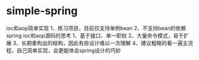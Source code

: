 # simple-spring
ioc和aop简单实现
1、练习项目，目前仅支持单例bean
2、不支持bean的依赖
spring ioc和aop源码的思考
1、基于接口、单一职权
2、大量命令模式，易于扩展
3、长期重构出的结构，因此有些设计难以一次理解
4、建议粗略的看一遍主流程，自己简单实现，会更能体会spring设计的巧妙
